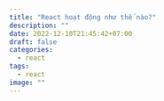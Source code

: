```yaml
---
title: "React hoạt động như thế nào?"
description: ""
date: 2022-12-10T21:45:42+07:00
draft: false
categories:
  - react
tags:
  - react
image: ""
---
```

